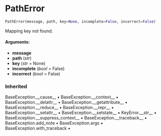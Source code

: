 # PathError



``` python
PathError(message, path, key=None, incomplete=False, incorrect=False)
```

Mapping key not found.

#### Arguments:
- **message**
- **path** (_str_)
- **key** (_str_ = None)
- **incomplete** (_bool_ = False)
- **incorrect** (_bool_ = False)



### Inherited

BaseException.\_\_cause__ :black_small_square: BaseException.\_\_context__ :black_small_square: BaseException.\_\_delattr__ :black_small_square: BaseException.\_\_getattribute__ :black_small_square: BaseException.\_\_reduce__ :black_small_square: BaseException.\_\_repr__ :black_small_square: BaseException.\_\_setattr__ :black_small_square: BaseException.\_\_setstate__ :black_small_square: KeyError.\_\_str__ :black_small_square: BaseException.\_\_suppress_context__ :black_small_square: BaseException.\_\_traceback__ :black_small_square: BaseException.add_note :black_small_square: BaseException.args :black_small_square: BaseException.with_traceback :black_small_square: 